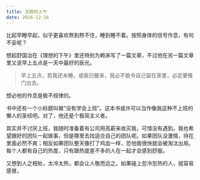 ```yaml
---
title: 无聊的上午
date: 2016-12-16
---
```

比起早睡早起，似乎更喜欢熬到熬不住，睡到睡不着。按照身体的信号作息，有何不妥呢？

想起舒国治在《理想的下午》里还特别为赖床写了一篇文章，不过他在另一篇文章里又说早上五点是一天中最好的辰光。

>早上五点，若我还未睡，或我已醒来，我必不能令自己留在家里，必定要推门出去。

想必他的作息是极不规律的。

书中还有一个小标题叫做“没有学会上班”。这本书或许可以当作像我这种不上班的懒人的圣经吧。对了，他还是个极简主义者。

其实并不讨厌上班，我随时准备着有公司用高薪来收买我，可惜没有遇到。我也希望跟好的团队一起做事，但是哪里去找适合自己的团队呢。如果团队没激情，待在里面必然不爽；相反如果团队整天像打了鸡血一样，恐怕我很快就会被淘汰出局。每个人都有自己的热度，只有跟热度差不多的人在一起才会感到舒服。

又想到人之相处，太冷太热，都会让人敬而远之。如果碰上忽冷忽热的人，就容易感冒。
